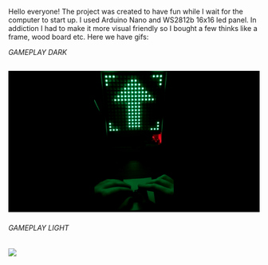 Hello everyone!
The project was created to have fun while I wait for the computer to start up. I used Arduino Nano and WS2812b 16x16 led panel. In addiction I had to make it more visual friendly so I bought a few thinks like a frame, wood board etc. 
Here we have gifs: 

*GAMEPLAY DARK*

![](docs/gifs/dark.gif)
--------------------------------------------------------------------------------------------------------------------
*GAMEPLAY LIGHT*

![](docs/gifs/light.gif)
--------------------------------------------------------------------------------------------------------------------
